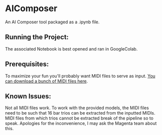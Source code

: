 # AIComposer
An AI Composer tool packaged as a .ipynb file. 

## Running the Project:
The associated Notebook is best opened and ran in GoogleColab. 

## Prerequisites: 
To maximize your fun you'll probably want MIDI files to serve as input. [You can download a bunch of MIDI files here](https://colinraffel.com/projects/lmd/#get).

## Known Issues: 
Not all MIDI files work. To work with the provided models, the MIDI files need to be such that 16 bar trios can be extracted from the inputted MIDIs. MIDI files from which trios cannot be extracted break of the pipeline so to speak. Apologies for the inconvenience, I may ask the Magenta team about this.

